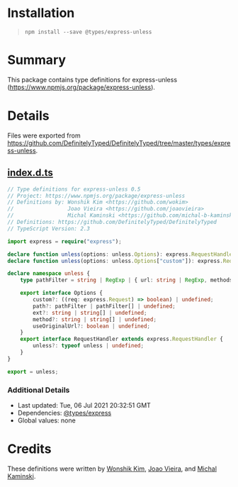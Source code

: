 # Installation
> `npm install --save @types/express-unless`

# Summary
This package contains type definitions for express-unless (https://www.npmjs.org/package/express-unless).

# Details
Files were exported from https://github.com/DefinitelyTyped/DefinitelyTyped/tree/master/types/express-unless.
## [index.d.ts](https://github.com/DefinitelyTyped/DefinitelyTyped/tree/master/types/express-unless/index.d.ts)
````ts
// Type definitions for express-unless 0.5
// Project: https://www.npmjs.org/package/express-unless
// Definitions by: Wonshik Kim <https://github.com/wokim>
//                 Joao Vieira <https://github.com/joaovieira>
//                 Michal Kaminski <https://github.com/michal-b-kaminski>
// Definitions: https://github.com/DefinitelyTyped/DefinitelyTyped
// TypeScript Version: 2.3

import express = require("express");

declare function unless(options: unless.Options): express.RequestHandler;
declare function unless(options: unless.Options["custom"]): express.RequestHandler;

declare namespace unless {
    type pathFilter = string | RegExp | { url: string | RegExp, methods?: string[] | undefined, method?: string | string[] | undefined };

    export interface Options {
        custom?: ((req: express.Request) => boolean) | undefined;
        path?: pathFilter | pathFilter[] | undefined;
        ext?: string | string[] | undefined;
        method?: string | string[] | undefined;
        useOriginalUrl?: boolean | undefined;
    }
    export interface RequestHandler extends express.RequestHandler {
        unless?: typeof unless | undefined;
    }
}

export = unless;

````

### Additional Details
 * Last updated: Tue, 06 Jul 2021 20:32:51 GMT
 * Dependencies: [@types/express](https://npmjs.com/package/@types/express)
 * Global values: none

# Credits
These definitions were written by [Wonshik Kim](https://github.com/wokim), [Joao Vieira](https://github.com/joaovieira), and [Michal Kaminski](https://github.com/michal-b-kaminski).
